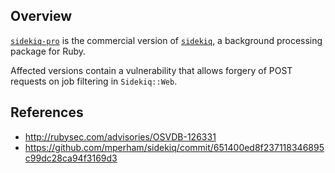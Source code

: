 ## Overview
[`sidekiq-pro`](http://sidekiq.org/products/pro) is the commercial version of [`sidekiq`](https://rubygems.org/gems/sidekiq), a background processing package for Ruby.

Affected versions contain a vulnerability that allows forgery of POST requests on job filtering in `Sidekiq::Web`.

## References
- http://rubysec.com/advisories/OSVDB-126331
- https://github.com/mperham/sidekiq/commit/651400ed8f237118346895c99dc28ca94f3169d3
